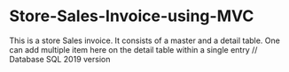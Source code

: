 # Store-Sales-Invoice-using-MVC
This is a store Sales invoice. It consists of a master and a detail table. One can add multiple item here on the detail table within a single entry
// Database SQL 2019 version
